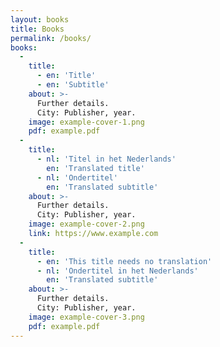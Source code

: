 ```yaml
---
layout: books
title: Books
permalink: /books/
books:
  -
    title:
      - en: 'Title'
      - en: 'Subtitle'
    about: >-
      Further details.
      City: Publisher, year.
    image: example-cover-1.png
    pdf: example.pdf
  -
    title:
      - nl: 'Titel in het Nederlands'
        en: 'Translated title'
      - nl: 'Ondertitel'
        en: 'Translated subtitle'
    about: >-
      Further details.
      City: Publisher, year.
    image: example-cover-2.png
    link: https://www.example.com
  -
    title:
      - en: 'This title needs no translation'
      - nl: 'Ondertitel in het Nederlands'
        en: 'Translated subtitle'
    about: >-
      Further details.
      City: Publisher, year.
    image: example-cover-3.png
    pdf: example.pdf
---
```

